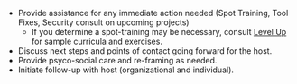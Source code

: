 
  * Provide assistance for any immediate action needed (Spot Training, Tool Fixes, Security consult on upcoming projects)
    * If you determine a spot-training may be necessary, consult [Level Up](https://www.level-up.cc/) for sample curricula and exercises.
  * Discuss next steps and points of contact going forward for the host.
  * Provide psyco-social care and re-framing as needed.
  * Initiate follow-up with host (organizational and individual).
